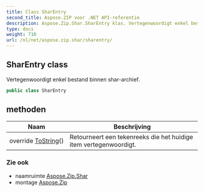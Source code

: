 ```yaml
---
title: Class SharEntry
second_title: Aspose.ZIP voor .NET API-referentie
description: Aspose.Zip.Shar.SharEntry klas. Vertegenwoordigt enkel bestand binnen shararchief.
type: docs
weight: 710
url: /nl/net/aspose.zip.shar/sharentry/
---
```

## SharEntry class

Vertegenwoordigt enkel bestand binnen shar-archief.

```csharp
public class SharEntry
```

## methoden

| Naam | Beschrijving |
| --- | --- |
| override [ToString](../../aspose.zip.shar/sharentry/tostring/)() | Retourneert een tekenreeks die het huidige item vertegenwoordigt. |

### Zie ook

* naamruimte [Aspose.Zip.Shar](../../aspose.zip.shar/)
* montage [Aspose.Zip](../../)



